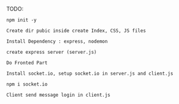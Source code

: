 TODO:

    npm init -y

    Create dir pubic inside create Index, CSS, JS files

    Install Dependency : express, nodemon

    create express server (server.js)

    Do Fronted Part

    Install socket.io, setup socket.io in server.js and client.js

    npm i socket.io

    Client send message login in client.js
